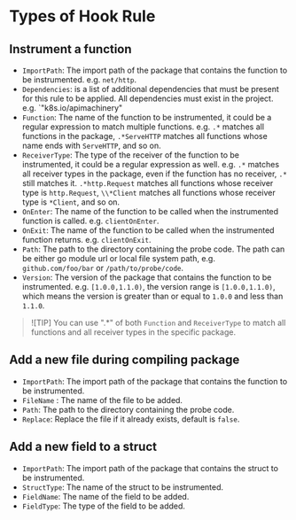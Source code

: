 # Types of Hook Rule

## Instrument a function
- `ImportPath`: The import path of the package that contains the function to be instrumented. e.g. `net/http`.
- `Dependencies`: is a list of additional dependencies that must be present for this rule to be applied. All dependencies must exist in the project. e.g. `"k8s.io/apimachinery"
- `Function`: The name of the function to be instrumented, it could be a regular expression to match multiple functions. e.g. `.*` matches all functions in the package, `.*ServeHTTP` matches all functions whose name ends with `ServeHTTP`, and so on.
- `ReceiverType`: The type of the receiver of the function to be instrumented, it could be a regular expression as well. e.g. `.*` matches all receiver types in the package, even if the function has no receiver, `.*` still matches it. `.*http.Request` matches all functions whose receiver type is `http.Request`, `\\*Client` matches all functions whose receiver type is `*Client`, and so on.
- `OnEnter`: The name of the function to be called when the instrumented function is called. e.g. `clientOnEnter`.
- `OnExit`: The name of the function to be called when the instrumented function returns. e.g. `clientOnExit`.
- `Path`: The path to the directory containing the probe code. The path can be either go module url or local file system path, e.g. `github.com/foo/bar` or `/path/to/probe/code`.
- `Version`: The version of the package that contains the function to be instrumented. e.g. `[1.0.0,1.1.0)`, the version range is `[1.0.0,1.1.0)`, which means the version is greater than or equal to `1.0.0` and less than `1.1.0`.

> ![TIP]
> You can use ".*" of both `Function` and `ReceiverType` to match all functions and all receiver types in the specific package.

## Add a new file during compiling package
- `ImportPath`: The import path of the package that contains the function to be instrumented.
- `FileName` : The name of the file to be added.
- `Path`: The path to the directory containing the probe code.
- `Replace`: Replace the file if it already exists, default is `false`.

## Add a new field to a struct
- `ImportPath`: The import path of the package that contains the struct to be instrumented.
- `StructType`: The name of the struct to be instrumented.
- `FieldName`: The name of the field to be added.
- `FieldType`: The type of the field to be added.
